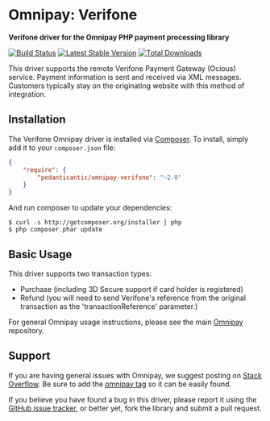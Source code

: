 # Omnipay: Verifone

**Verifone driver for the Omnipay PHP payment processing library**

[![Build Status](https://travis-ci.org/pedanticantic/omnipay-verifone.png?branch=master)](https://travis-ci.org/omnipay/verifone)
[![Latest Stable Version](https://poser.pugx.org/pedanticantic/omnipay-verifone/version.png)](https://packagist.org/packages/omnipay/verifone)
[![Total Downloads](https://poser.pugx.org/pedanticantic/omnipay-verifone/d/total.png)](https://packagist.org/packages/pedanticantic/omnipay-verifone)

This driver supports the remote Verifone Payment Gateway (Ocious) service. Payment information is sent and received via XML messages. Customers typically stay on the originating website with this method of integration.

## Installation

The Verifone Omnipay driver is installed via [Composer](http://getcomposer.org/). To install, simply add it
to your `composer.json` file:

```json
{
    "require": {
        "pedanticantic/omnipay-verifone": "~2.0"
    }
}
```

And run composer to update your dependencies:

    $ curl -s http://getcomposer.org/installer | php
    $ php composer.phar update

## Basic Usage

This driver supports two transaction types:
 * Purchase (including 3D Secure support if card holder is registered)
 * Refund (you will need to send Verifone's reference from the original transaction as the 'transactionReference' parameter.)

For general Omnipay usage instructions, please see the main [Omnipay](https://github.com/omnipay/omnipay)
repository.

## Support

If you are having general issues with Omnipay, we suggest posting on
[Stack Overflow](http://stackoverflow.com/). Be sure to add the
[omnipay tag](http://stackoverflow.com/questions/tagged/omnipay) so it can be easily found.

If you believe you have found a bug in this driver, please report it using the [GitHub issue tracker](https://github.com/omnipay/verifone/issues),
or better yet, fork the library and submit a pull request.

